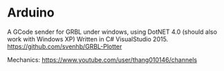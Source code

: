 # Arduino

A GCode sender for GRBL under windows, using DotNET 4.0 (should also work with Windows XP)
Written in C# VisualStudio 2015.
https://github.com/svenhb/GRBL-Plotter

Mechanics:
https://www.youtube.com/user/thang010146/channels
